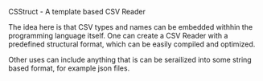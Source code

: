 CSStruct - A template based CSV Reader

The idea here is that CSV types and names can be embedded withhin the programming language itself. One can create a CSV Reader with a predefined structural format, which can be easily compiled and optimized. 

Other uses can include anything that is can be serailized into some string based format, for example json files.
